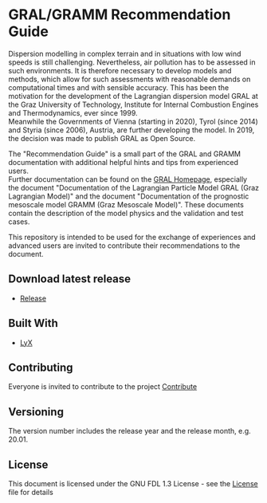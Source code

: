 # GRAL/GRAMM Recommendation Guide<br>
Dispersion modelling in complex terrain and in situations with low wind speeds is still challenging. Nevertheless, air pollution has to be assessed in such environments.
It is therefore necessary to develop models and methods, which allow for such assessments with reasonable demands on computational times and with sensible accuracy.
This has been the motivation for the development of the Lagrangian dispersion model GRAL at the Graz University of Technology, Institute for Internal Combustion Engines and Thermodynamics, ever since 1999. <br>
Meanwhile the Governments of Vienna (starting in 2020), Tyrol (since 2014) and Styria (since 2006), Austria, are further developing the model. In 2019, the decision was made to publish GRAL as Open Source.<br>

The "Recommendation Guide" is a small part of the GRAL and GRAMM documentation with additional helpful hints and tips from experienced users. <br>
Further documentation can be found on the [GRAL Homepage](http://lampz.tugraz.at/~gral/), especially the document "Documentation of the Lagrangian Particle Model GRAL (Graz Lagrangian Model)" and the document "Documentation of the prognostic mesoscale model GRAMM (Graz Mesoscale Model)". These documents contain the description of the model physics and the validation and test cases.<br>

This repository is intended to be used for the exchange of experiences and advanced users are invited to contribute their recommendations to the document. 

## Download latest release
* [Release](https://github.com/GralDispersionModel/GRALRecommendations/releases/latest/download/Recommendations.pdf)
 
## Built With
* [LyX](https://www.lyx.org/) 

## Contributing
Everyone is invited to contribute to the project [Contribute](Contribute.md)
 
## Versioning
The version number includes the release year and the release month, e.g. 20.01.

## License
This document is licensed under the GNU FDL 1.3 License - see the [License](License.md) file for details
